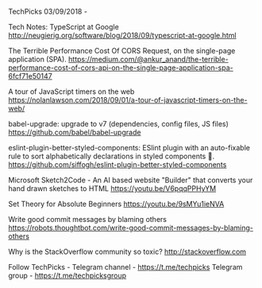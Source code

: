 TechPicks 03/09/2018 -

Tech Notes: TypeScript at Google
http://neugierig.org/software/blog/2018/09/typescript-at-google.html

The Terrible Performance Cost Of CORS Request, on the single-page application (SPA).
https://medium.com/@ankur_anand/the-terrible-performance-cost-of-cors-api-on-the-single-page-application-spa-6fcf71e50147

A tour of JavaScript timers on the web
https://nolanlawson.com/2018/09/01/a-tour-of-javascript-timers-on-the-web/

babel-upgrade: upgrade to v7 (dependencies, config files, JS files)
https://github.com/babel/babel-upgrade

eslint-plugin-better-styled-components: ESlint plugin with an auto-fixable rule to sort alphabetically declarations in styled components 💅.
https://github.com/siffogh/eslint-plugin-better-styled-components

Microsoft Sketch2Code - An AI based website "Builder" that converts your hand drawn sketches to HTML
https://youtu.be/V6pqqPPHyYM

Set Theory for Absolute Beginners
https://youtu.be/9sMYu1ieNVA

Write good commit messages by blaming others
https://robots.thoughtbot.com/write-good-commit-messages-by-blaming-others

Why is the StackOverflow community so toxic?
http://stackoverflow.com

Follow TechPicks -
Telegram channel - https://t.me/techpicks
Telegram group - https://t.me/techpicksgroup
